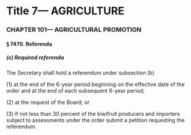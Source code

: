 
# Title 7— AGRICULTURE
### CHAPTER 101— AGRICULTURAL PROMOTION
#### § 7470. Referenda
##### (c) Required referenda

The Secretary shall hold a referendum under subsection (b)

(1) at the end of the 6-year period beginning on the effective date of the order and at the end of each subsequent 6-year period;

(2) at the request of the Board; or

(3) if not less than 30 percent of the kiwifruit producers and importers subject to assessments under the order submit a petition requesting the referendum.
